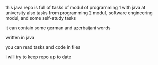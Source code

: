 this java repo is full of tasks of modul of programming 1 with java at university 
also tasks from programming 2 modul, software engineering modul, and some self-study tasks

it can contain some german and azerbaijani words

written in java

you can read tasks and code in files

i will try to keep repo up to date
